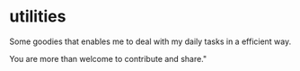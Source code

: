 # utilities 

Some goodies that enables me to deal with my daily tasks in a efficient way.

You are more than welcome to contribute and share." 

